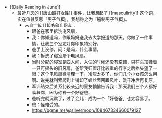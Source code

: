 - [[Daily Reading in June]]
	- 最近几天的 [[唐山殴打女性]] 事件，让我想起了 [[masculinity]] 这个词，实在值得反思「男子气概」，我想称之为「遏制男子气概」。
		- 来自一位 [[长毛象]] 网友：
			- 跟爸在家里拆洗电风扇，
			- 我：你知道吗，你跟妈妈送我去大学报道的那天，你做了一件事情，让我三个室友对你印象特别好。
			- 爸手上没停，问：是吗，什么事情。
			- 我：拆洗了寝室那个电风扇。
			- 当时分配的寝室是四人间，入住的时候还没有空调，只在头顶挂着一只可摇头的旧风扇，爸帮我归置好比较重的行李之后抬头望了一眼：这个电风扇得清理一下，冷灰太多了，你们几个小女孩怎么用啊。说完就利索爬到上铺卸了螺丝面网跟风叶，洗干净后再复原。
			- 军训结束后关系比较亲近的室友悄悄告诉我：那天我们三个人都好羡慕你，因为你有一个好爸爸。
			- 爸听完就沉默了，过了会儿：成为一个「好爸爸」也太容易了。
			- 爸：怪难受的。
			- https://bgme.me/@silvermoon/108467334660079127